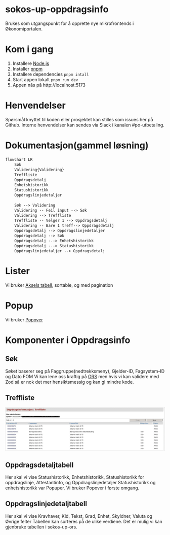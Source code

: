 # sokos-up-oppdragsinfo

Brukes som utgangspunkt for å opprette nye mikrofrontends i Økonomiportalen.

# Kom i gang

1. Installere [Node.js](https://nodejs.dev/en/)
2. Installer [pnpm](https://pnpm.io/)
3. Installere dependencies `pnpm intall`
4. Start appen lokalt `pnpm run dev`
5. Appen nås på http://localhost:5173

# Henvendelser

Spørsmål knyttet til koden eller prosjektet kan stilles som issues her på Github.
Interne henvendelser kan sendes via Slack i kanalen #po-utbetaling.

# Dokumentasjon(gammel løsning)

```mermaid
flowchart LR
    Søk
    Validering{Validering}
    Treffliste
    Oppdragsdetalj
    Enhetshistorikk
    Statushistorikk
    Oppdragslinjedetaljer

    Søk --> Validering
    Validering -- Feil input --> Søk
    Validering --> Treffliste
    Treffliste -- Velger 1 --> Oppdragsdetalj
    Validering -- Bare 1 treff--> Oppdragsdetalj
    Oppdragsdetalj --> Oppdragslinjedetaljer
    Oppdragsdetalj --> Søk
    Oppdragsdetalj -.-> Enhetshistorikk
    Oppdragsdetalj -.-> Statushistorikk
    Oppdragslinjedetaljer --> Oppdragsdetalj
```

# Lister

Vi bruker [Aksels tabell](https://aksel.nav.no/komponenter/core/table#tabledemo-sortable), sortable, og med pagination

# Popup

Vi bruker [Popover](https://aksel.nav.no/komponenter/core/popover)

# Komponenter i Oppdragsinfo

## Søk

Søket baserer seg på Faggruppe(nedtrekksmeny), Gjelder-ID, Fagsystem-ID og Dato FOM
Vi kan lene oss kraftig på [ORS](https://github.com/navikt/sokos-up-ors/blob/master/src/components/PosteringS%C3%B8kPanel.tsx)
men hvis vi kan validere med Zod så er nok det mer hensiktsmessig og kan gi mindre kode.

## Treffliste

![Treffliste](Dokumentasjon/treffliste.png)

## Oppdragsdetaljtabell

Her skal vi vise Statushistorikk, Enhetshistorikk, Statushistorikk for oppdragslinje, Attestantinfo, og Oppdragslinjedetaljer
Statushistorikk og enhetshistorikk var Popuper. Vi bruker Popover i første omgang.

## Oppdragslinjedetaljtabell

Her skal vi vise Kravhaver, Kid, Tekst, Grad, Enhet, Skyldner, Valuta og Øvrige felter
Tabellen kan sorteres på de ulike verdiene. Det er mulig vi kan gjenbruke tabellen i sokos-up-ors.
